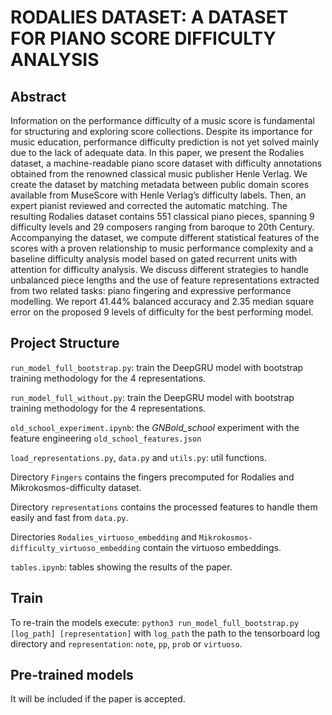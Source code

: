 # RODALIES DATASET: A DATASET FOR PIANO SCORE DIFFICULTY ANALYSIS

## Abstract
Information on the performance difficulty of a music score is fundamental for structuring and exploring score 
collections. Despite its importance for music education, performance difficulty prediction is not yet solved mainly 
due to the lack of adequate data. In this paper, we present the Rodalies dataset, a machine-readable piano score dataset
with difficulty annotations obtained from the renowned  classical music publisher Henle Verlag. We create the dataset 
by matching metadata between public domain scores available from MuseScore with Henle Verlag’s difficulty labels. Then, 
an expert pianist reviewed and corrected the automatic matching. The resulting Rodalies dataset contains 551 classical
piano pieces, spanning 9 difficulty levels and 29 composers ranging from baroque to 20th Century. 
Accompanying the dataset, we compute different statistical features of the scores with a proven relationship to music performance complexity and a baseline difficulty analysis model based on gated recurrent units with attention for 
difficulty analysis. We discuss different strategies to handle unbalanced piece lengths and the use of feature 
representations extracted from two related tasks: piano fingering and expressive performance modelling. We report 41.44% 
balanced accuracy and 2.35 median square error on the proposed 9 levels of difficulty for the best performing model.

## Project Structure
`run_model_full_bootstrap.py`: train the DeepGRU model with bootstrap training methodology for the 4 representations.

`run_model_full_without.py`: train the DeepGRU model with bootstrap training methodology for the 4 representations.

`old_school_experiment.ipynb`: the *GNBold_school* experiment with the feature engineering `old_school_features.json` 

`load_representations.py`,  `data.py` and `utils.py`: util functions.

Directory `Fingers` contains the fingers precomputed for Rodalies and Mikrokosmos-difficulty dataset.

Directory `representations` contains the processed features to handle them easily and fast from `data.py`.

Directories `Rodalies_virtuoso_embedding` and `Mikrokosmos-difficulty_virtuoso_embedding` contain the virtuoso embeddings.

`tables.ipynb`: tables showing the results of the paper.

## Train
To re-train the models execute: `python3 run_model_full_bootstrap.py [log_path] [representation]` with `log_path` the path to the tensorboard log directory and `representation`: `note`, `pp`, `prob` or `virtuoso`.

## Pre-trained models
It will be included if the paper is accepted. 